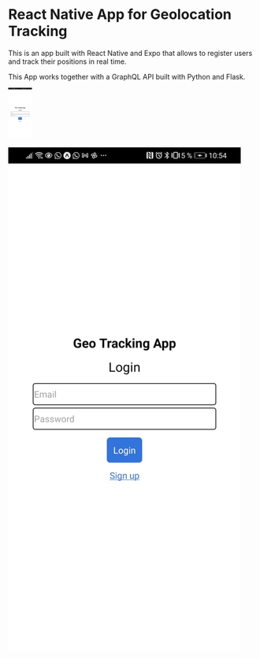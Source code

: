 # React Native App for Geolocation Tracking

This is an app built with React Native and Expo that allows to register users and track their positions in real time.

This App works together with a GraphQL API built with Python and Flask.

<img src="/assets/screenshot1.jpeg" width="48">

![ScreenShot](/assets/screenshot1.jpeg)
